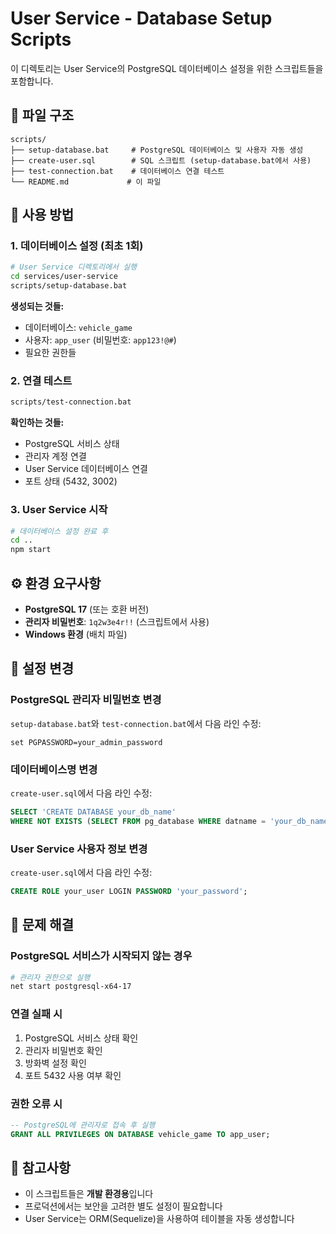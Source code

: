 # User Service - Database Setup Scripts

이 디렉토리는 User Service의 PostgreSQL 데이터베이스 설정을 위한 스크립트들을 포함합니다.

## 📁 파일 구조

```
scripts/
├── setup-database.bat     # PostgreSQL 데이터베이스 및 사용자 자동 생성
├── create-user.sql        # SQL 스크립트 (setup-database.bat에서 사용)
├── test-connection.bat    # 데이터베이스 연결 테스트
└── README.md             # 이 파일
```

## 🚀 사용 방법

### 1. 데이터베이스 설정 (최초 1회)

```bash
# User Service 디렉토리에서 실행
cd services/user-service
scripts/setup-database.bat
```

**생성되는 것들:**
- 데이터베이스: `vehicle_game`
- 사용자: `app_user` (비밀번호: `app123!@#`)
- 필요한 권한들

### 2. 연결 테스트

```bash
scripts/test-connection.bat
```

**확인하는 것들:**
- PostgreSQL 서비스 상태
- 관리자 계정 연결
- User Service 데이터베이스 연결
- 포트 상태 (5432, 3002)

### 3. User Service 시작

```bash
# 데이터베이스 설정 완료 후
cd ..
npm start
```

## ⚙️ 환경 요구사항

- **PostgreSQL 17** (또는 호환 버전)
- **관리자 비밀번호**: `1q2w3e4r!!` (스크립트에서 사용)
- **Windows 환경** (배치 파일)

## 🔧 설정 변경

### PostgreSQL 관리자 비밀번호 변경
`setup-database.bat`와 `test-connection.bat`에서 다음 라인 수정:
```batch
set PGPASSWORD=your_admin_password
```

### 데이터베이스명 변경
`create-user.sql`에서 다음 라인 수정:
```sql
SELECT 'CREATE DATABASE your_db_name'
WHERE NOT EXISTS (SELECT FROM pg_database WHERE datname = 'your_db_name')\gexec
```

### User Service 사용자 정보 변경
`create-user.sql`에서 다음 라인 수정:
```sql
CREATE ROLE your_user LOGIN PASSWORD 'your_password';
```

## 🚨 문제 해결

### PostgreSQL 서비스가 시작되지 않는 경우
```bash
# 관리자 권한으로 실행
net start postgresql-x64-17
```

### 연결 실패 시
1. PostgreSQL 서비스 상태 확인
2. 관리자 비밀번호 확인
3. 방화벽 설정 확인
4. 포트 5432 사용 여부 확인

### 권한 오류 시
```sql
-- PostgreSQL에 관리자로 접속 후 실행
GRANT ALL PRIVILEGES ON DATABASE vehicle_game TO app_user;
```

## 📝 참고사항

- 이 스크립트들은 **개발 환경용**입니다
- 프로덕션에서는 보안을 고려한 별도 설정이 필요합니다
- User Service는 ORM(Sequelize)을 사용하여 테이블을 자동 생성합니다 